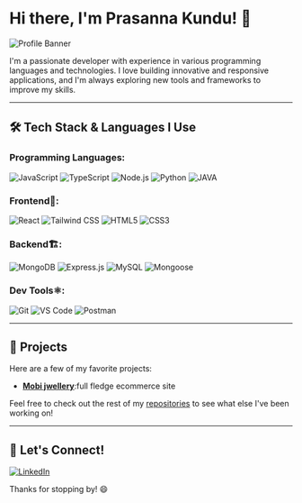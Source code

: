 # Hi there, I'm Prasanna Kundu! 👋

![Profile Banner](https://media.licdn.com/dms/image/D4D03AQGpJ6ZRciikMQ/profile-displayphoto-shrink_200_200/0/1708356076490?e=2147483647&v=beta&t=LaD_yK17OhTDdmqtnWFH-odPN2T4s0BKyi0iJf-0ipY)

I'm a passionate developer with experience in various programming languages and technologies. I love building innovative and responsive applications, and I'm always exploring new tools and frameworks to improve my skills.

---

## 🛠️ Tech Stack & Languages I Use

### Programming Languages:
![JavaScript](https://img.shields.io/badge/-JavaScript-F7DF1E?style=flat-square&logo=javascript&logoColor=black)
![TypeScript](https://img.shields.io/badge/-TypeScript-007ACC?style=flat-square&logo=typescript&logoColor=white)
![Node.js](https://img.shields.io/badge/-Node.js-339933?style=flat-square&logo=node.js&logoColor=white)
![Python](https://img.shields.io/badge/-Python-3776AB?style=flat-square&logo=python&logoColor=white)
![JAVA](https://encrypted-tbn0.gstatic.com/images?q=tbn:ANd9GcR3S9FqOWEjqGZPQ98L55jzxu9OXbJqwXx_Gw&s)

### Frontend🏨:
![React](https://img.shields.io/badge/-React-61DAFB?style=flat-square&logo=react&logoColor=black)
![Tailwind CSS](https://img.shields.io/badge/-TailwindCSS-38B2AC?style=flat-square&logo=tailwind-css&logoColor=white)
![HTML5](https://img.shields.io/badge/-HTML5-E34F26?style=flat-square&logo=html5&logoColor=white)
![CSS3](https://img.shields.io/badge/-CSS3-1572B6?style=flat-square&logo=css3&logoColor=white)

### Backend🏗️:
![MongoDB](https://img.shields.io/badge/-MongoDB-47A248?style=flat-square&logo=mongodb&logoColor=white)
![Express.js](https://img.shields.io/badge/-Express.js-000000?style=flat-square&logo=express&logoColor=white)
![MySQL](https://img.shields.io/badge/-MySQL-4479A1?style=flat-square&logo=mysql&logoColor=white)
![Mongoose](https://img.shields.io/badge/-Mongoose-880000?style=flat-square&logo=mongoose&logoColor=white)

### Dev Tools⚛️:
![Git](https://img.shields.io/badge/-Git-F05032?style=flat-square&logo=git&logoColor=white)
![VS Code](https://img.shields.io/badge/-VS%20Code-007ACC?style=flat-square&logo=visual-studio-code&logoColor=white)
![Postman](https://img.shields.io/badge/-Postman-FF6C37?style=flat-square&logo=postman&logoColor=white)

---

## 🚀 Projects
Here are a few of my favorite projects:
- **[Mobi jwellery](https://github.com/pkundu307/mobi-jewellery)**:full fledge ecommerce site

Feel free to check out the rest of my [repositories](https://github.com/pkundu307?tab=repositories) to see what else I've been working on!

---

## 🔗 Let's Connect!

[![LinkedIn](https://img.shields.io/badge/LinkedIn-0A66C2?style=flat-square&logo=linkedin&logoColor=white)](https://www.linkedin.com/in/prasanna-kundu-08319b194/)


Thanks for stopping by! 😄
